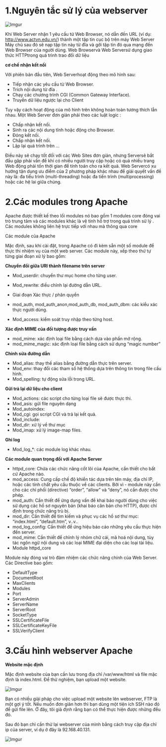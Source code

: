 # 1.Nguyên tắc sử lý của webserver 

![Imgur](http://i.imgur.com/ZK3Ib8H.png)

Khi  Web Server nhận 1 yêu cầu từ Web Browser, nó dẫn đến URL (ví dụ: http://www.actvn.edu.vn/)  thành một tập tin cục bộ trên 
máy Web Server
Máy chủ sau đó sẽ nạp tập tin này từ  đĩa và gởi tập tin đó qua mạng đến Web Browser của người dùng. 
Web Browservà Web Serversử dụng giao thức HTTPtrong quá trình trao đổi dữ liệu 

**cơ chế nhận kết nối** 

Với phiên bản đầu tiên, Web Serverhoạt động theo mô hình sau:

- Tiếp nhận các yêu cầu từ Web Browser.
- Trích nội dung từ đĩa .
- Chạy các chương trình CGI (Common Gateway Interface).
- Truyền dữ liệu ngược lại cho Client

Tuy vậy cách hoạt động của mô hình trên không hoàn toàn tương thích lẫn nhau. Một Web Server đơn giản phải theo các luật logic :

- Chấp nhận kết nối.
- Sinh ra các nội dung tĩnh hoặc động cho Browser.
- Đóng kết nối.
- Chấp nhận kết nối.
- Lập lại quá trình trên ...

Điều này sẽ chạy tốt đối với các Web Sites đơn giản, nhưng Serversẽ bắt đầu gặp phải vấn đề khi có nhiều người truy cập hoặc 
có quá nhiều trang Web động phải tốn thời gian để tính toán cho ra kết quả. 
Web Servercó xu hướng tận dụng ưu điểm của 2 phương pháp khác nhau để giải quyết vấn đề này là: đa tiểu trình (multi-threading)
hoặc đa tiến trình (multiprocessing) hoặc các hệ lai giữa chúng.

# 2.Các modules trong Apache

  Apache được thiết kế theo lối modules nó bao gồm 1 modules core đóng vai trò trung tâm và các modules khác là vệ tinh hỗ trợ trong quá trình sử lý . Các modules không liên hệ trực tiếp với nhau mà thông qua core 
  
Các module của Apache

Mặc định, sau khi cài đặt, trong Apache có đi kèm sẵn một số module để thực thi nhiệm vụ của một web server. Các module này, xếp theo thứ tự từng giai đoạn xử lý bao gồm:

**Chuyển đổi giữa URI thành filename trên server**

- Mod_userdir: chuyển thư mục home cho từng user.
- Mod_rewrite: điều chỉnh lại đường dẫn URL.
- Giai đoạn Xác thực / phân quyền

- mod_auth, mod_auth_anon,mod_auth_db, mod_auth_dbm: các kiểu xác thực người dùng.
- Mod_access: kiểm soát truy nhập theo từng host.

**Xác định MIME của đối tượng được truy vấn**

- mod_mime: xác định loại file bằng cách dựa vào phần mở rộng.
- mod_mime_magic: xác định loại file bằng cách sử dụng “magic number”

**Chỉnh sửa đường dẫn**

- Mod_alias: thay thế alias bằng đường dẫn thực trên server.
- Mod_env: thay đổi các tham số hệ thống dựa trên thông tin trong file cấu hình.
- Mod_spelling: tự động sửa lỗi trong URL.

**Gửi trả lại dữ liệu cho client**

- Mod_actions: các script cho từng loại file sẽ được thực thi.
- Mod_asis: gửi file nguyên dạng
- Mod_autoindex:
- Mod_cgi: gọi script CGI và trả lại kết quả.
- Mod_include:
- Mod_dir: xử lý về thư mục
- Mod_imap: xử lý image-map files.

**Ghi log**

- Mod_log_*: các module log khác nhau.

**Các module quan trọng đối với Apache Server**

- httpd_core: Chứa các chức năng cốt lõi của Apache, cần thiết cho bất cứ Apache nào.
- mod_access: Cung cấp chế độ khiển tác dựa trên tên máy, địa chỉ IP, hoặc các tính chất yêu cầu thuộc về các clients. Bởi vì - module này cần cho các chỉ phối (directive) “order”, “allow” và “deny”, nó cần được cho phép.
- mod_auth: Cần thiết để ứng dụng vấn đề khai báo người dùng cho việc sử dụng các hồ sơ nguyên bản (khai báo căn bản cho HTTP), được chỉ định trong chức năng trù bị.
- mod_dir: Cần thiết để tìm kiếm và phục vụ các hồ sơ thư mục: “index.html”, “default.htm”, v..v..
- mod_log_config: Cần thiết để ứng hiệu báo cáo những yêu cầu thực hiện đến server.
- mod_mime: Cần thiết để chỉnh lý nhóm chữ cái, mã hoá nội dung, tùy tác ngôn ngữ nội dung và các loại MIME đại diện cho các loại tài liệu.
- Module httpd_core

Module này đóng vai trò đảm nhiệm các chức năng chính của Web Server. Các Directive bao gồm:

- DefaultType
- DocumentRoot
- MaxClients
- Modules
- Port
- ServerAdmin
- ServerName
- ServerRoot
- SocketType
- SSLCertificateFile
- SSLCertificateKeyFile
- SSLVerifyClient

# 3.Cấu hình webserver Apache
**Website mặc định**

  Mặc định website của bạn cần lưu trong địa chỉ /var/www/html và file mặc định là index.html. Để thử nghiệm, bạn upload một website.
  
![Imgur](http://i.imgur.com/71agG0f.png)
 
  Bạn có nhiều giải pháp cho việc upload một website lên webserver, FTP là một gợi ý tốt. Nếu muốn đơn giản hơn thì bạn dùng một tiện ích SSH nào đó để gửi file lên. Ở đây, tôi giả định rằng bạn có thể thực hiện được những đều đó.
  
  Sau đó bạn chỉ cần thử lại webserver của mình bằng cách truy cập địa chỉ ip của server, ví dụ ở đây là 92.168.40.131.
  
  ![Imgur](http://i.imgur.com/zIoGD4N.png)
  
  
